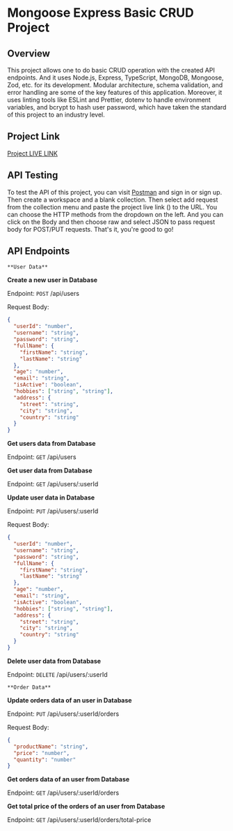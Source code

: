 # Mongoose Express Basic CRUD Project

## Overview

This project allows one to do basic CRUD operation with the created API endpoints. And it uses Node.js, Express, TypeScript, MongoDB, Mongoose, Zod, etc. for its development. Modular architecture, schema validation, and error handling are some of the key features of this application. Moreover, it uses linting tools like ESLint and Prettier, dotenv to handle environment variables, and bcrypt to hash user password, which have taken the standard of this project to an industry level.

## Project Link

[Project LIVE LINK]()

## API Testing

To test the API of this project, you can visit [Postman](https://www.postman.com/) and sign in or sign up. Then create a workspace and a blank collection. Then select add request from the collection menu and paste the project live link () to the URL. You can choose the HTTP methods from the dropdown on the left. And you can click on the Body and then choose raw and select JSON to pass request body for POST/PUT requests. That's it, you're good to go!

## API Endpoints

`**User Data**`

**Create a new user in Database**

Endpoint: `POST` /api/users

Request Body:

```json
{
  "userId": "number",
  "username": "string",
  "password": "string",
  "fullName": {
    "firstName": "string",
    "lastName": "string"
  },
  "age": "number",
  "email": "string",
  "isActive": "boolean",
  "hobbies": ["string", "string"],
  "address": {
    "street": "string",
    "city": "string",
    "country": "string"
  }
}
```

**Get users data from Database**

Endpoint: `GET` /api/users

**Get user data from Database**

Endpoint: `GET` /api/users/:userId

**Update user data in Database**

Endpoint: `PUT` /api/users/:userId

Request Body:

```json
{
  "userId": "number",
  "username": "string",
  "password": "string",
  "fullName": {
    "firstName": "string",
    "lastName": "string"
  },
  "age": "number",
  "email": "string",
  "isActive": "boolean",
  "hobbies": ["string", "string"],
  "address": {
    "street": "string",
    "city": "string",
    "country": "string"
  }
}
```

**Delete user data from Database**

Endpoint: `DELETE` /api/users/:userId

`**Order Data**`

**Update orders data of an user in Database**

Endpoint: `PUT` /api/users/:userId/orders

Request Body:

```json
{
  "productName": "string",
  "price": "number",
  "quantity": "number"
}
```

**Get orders data of an user from Database**

Endpoint: `GET` /api/users/:userId/orders

**Get total price of the orders of an user from Database**

Endpoint: `GET` /api/users/:userId/orders/total-price
